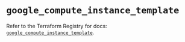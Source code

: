 # `google_compute_instance_template`

Refer to the Terraform Registry for docs: [`google_compute_instance_template`](https://registry.terraform.io/providers/hashicorp/google/5.39.1/docs/resources/compute_instance_template).

